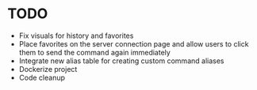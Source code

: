# TODO

- Fix visuals for history and favorites
- Place favorites on the server connection page and allow users to click them to send the command again immediately
- Integrate new alias table for creating custom command aliases
- Dockerize project
- Code cleanup